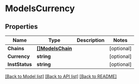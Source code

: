 # ModelsCurrency

## Properties

Name | Type | Description | Notes
------------ | ------------- | ------------- | -------------
**Chains** | [**[]ModelsChain**](models.Chain.md) |  | [optional] 
**Currency** | **string** |  | [optional] 
**InstStatus** | **string** |  | [optional] 

[[Back to Model list]](../README.md#documentation-for-models) [[Back to API list]](../README.md#documentation-for-api-endpoints) [[Back to README]](../README.md)



